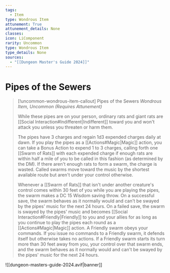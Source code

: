 ```yaml
---
tags:
  - Item
type: Wondrous Item
attunement: True
attunement_details: None
classes:
icon: LiComponent
rarity: Uncommon
type: Wondrous Item
type_details: None
sources: 
  - "[[Dungeon Master's Guide 2024]]"
---
```

# Pipes of the Sewers
>[!uncommon-wondrous-item-callout] Pipes of the Sewers
>_Wondrous Item, Uncommon (Requires Attunement)_
>
>While these pipes are on your person, ordinary rats and giant rats are [[Social Interaction#Indifferent\|Indifferent]] toward you and won't attack you unless you threaten or harm them.
>
>The pipes have 3 charges and regain 1d3 expended charges daily at dawn. If you play the pipes as a [[Actions#Magic\|Magic]] action, you can take a Bonus Action to expend 1 to 3 charges, calling forth one [[Swarm of Rats]] with each expended charge if enough rats are within half a mile of you to be called in this fashion (as determined by the DM). If there aren't enough rats to form a swarm, the charge is wasted. Called swarms move toward the music by the shortest available route but aren't under your control otherwise.
>
>Whenever a [[Swarm of Rats]] that isn't under another creature's control comes within 30 feet of you while you are playing the pipes, the swarm makes a DC 15 Wisdom saving throw. On a successful save, the swarm behaves as it normally would and can't be swayed by the pipes' music for the next 24 hours. On a failed save, the swarm is swayed by the pipes' music and becomes [[Social Interaction#Friendly\|Friendly]] to you and your allies for as long as you continue to play the pipes each round as a [[Actions#Magic\|Magic]] action. A Friendly swarm obeys your commands. If you issue no commands to a Friendly swarm, it defends itself but otherwise takes no actions. If a Friendly swarm starts its turn more than 30 feet away from you, your control over that swarm ends, and the swarm behaves as it normally would and can't be swayed by the pipes' music for the next 24 hours.
>


![[dungeon-masters-guide-2024.avif|banner]]